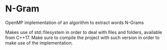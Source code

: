 # N-Gram
OpenMP implementation of an algorithm to extract words N-Grams 

Makes use of std::filesystem in order to deal with files and folders, available from C++17. Make sure to compile the project with such version in order to make use of the implementation.
